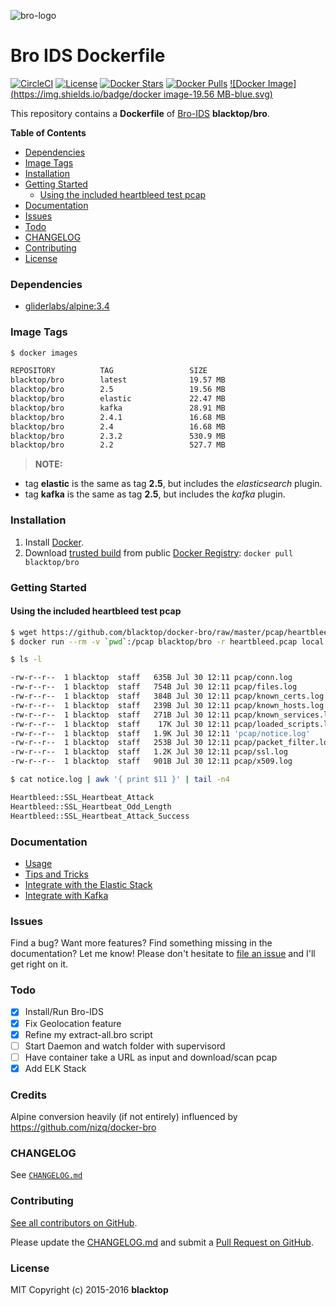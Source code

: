 ![bro-logo](https://raw.githubusercontent.com/blacktop/docker-bro/master/docs/imgs/logo.png)

Bro IDS Dockerfile
==================

[![CircleCI](https://circleci.com/gh/blacktop/docker-bro.png?style=shield)](https://circleci.com/gh/blacktop/docker-bro) [![License](http://img.shields.io/:license-mit-blue.svg)](http://doge.mit-license.org) [![Docker Stars](https://img.shields.io/docker/stars/blacktop/bro.svg)](https://hub.docker.com/r/blacktop/bro/) [![Docker Pulls](https://img.shields.io/docker/pulls/blacktop/bro.svg)](https://hub.docker.com/r/blacktop/bro/) [![Docker Image](https://img.shields.io/badge/docker image-19.56 MB-blue.svg)](https://hub.docker.com/r/blacktop/bro/)

This repository contains a **Dockerfile** of [Bro-IDS](http://www.bro.org/index.html) **blacktop/bro**.

**Table of Contents**

-	[Dependencies](#dependencies)
-	[Image Tags](#image-tags)
-	[Installation](#installation)
-	[Getting Started](#getting-started)
	-	[Using the included heartbleed test pcap](#using-the-included-heartbleed-test-pcap)
-	[Documentation](#documentation)
-	[Issues](#issues)
-	[Todo](#todo)
-	[CHANGELOG](#changelog)
-	[Contributing](#contributing)
-	[License](#license)

### Dependencies

-	[gliderlabs/alpine:3.4](https://index.docker.io/_/gliderlabs/alpine/)

### Image Tags

```bash
$ docker images

REPOSITORY          TAG                 SIZE
blacktop/bro        latest              19.57 MB
blacktop/bro        2.5                 19.56 MB
blacktop/bro        elastic             22.47 MB
blacktop/bro        kafka               28.91 MB
blacktop/bro        2.4.1               16.68 MB
blacktop/bro        2.4                 16.68 MB
blacktop/bro        2.3.2               530.9 MB
blacktop/bro        2.2                 527.7 MB
```

> **NOTE:**
 * tag **elastic** is the same as tag **2.5**, but includes the *elasticsearch* plugin.  
 * tag **kafka** is the same as tag **2.5**, but includes the *kafka* plugin.

### Installation

1.	Install [Docker](https://docs.docker.com).
2.	Download [trusted build](https://hub.docker.com/r/blacktop/bro/) from public [Docker Registry](https://hub.docker.com): `docker pull blacktop/bro`

### Getting Started

#### Using the included heartbleed test pcap

```bash
$ wget https://github.com/blacktop/docker-bro/raw/master/pcap/heartbleed.pcap
$ docker run --rm -v `pwd`:/pcap blacktop/bro -r heartbleed.pcap local "Site::local_nets += { 192.168.11.0/24 }"
```

```bash
$ ls -l

-rw-r--r--  1 blacktop  staff   635B Jul 30 12:11 pcap/conn.log
-rw-r--r--  1 blacktop  staff   754B Jul 30 12:11 pcap/files.log
-rw-r--r--  1 blacktop  staff   384B Jul 30 12:11 pcap/known_certs.log
-rw-r--r--  1 blacktop  staff   239B Jul 30 12:11 pcap/known_hosts.log
-rw-r--r--  1 blacktop  staff   271B Jul 30 12:11 pcap/known_services.log
-rw-r--r--  1 blacktop  staff    17K Jul 30 12:11 pcap/loaded_scripts.log
-rw-r--r--  1 blacktop  staff   1.9K Jul 30 12:11 'pcap/notice.log'
-rw-r--r--  1 blacktop  staff   253B Jul 30 12:11 pcap/packet_filter.log
-rw-r--r--  1 blacktop  staff   1.2K Jul 30 12:11 pcap/ssl.log
-rw-r--r--  1 blacktop  staff   901B Jul 30 12:11 pcap/x509.log
```

```bash
$ cat notice.log | awk '{ print $11 }' | tail -n4

Heartbleed::SSL_Heartbeat_Attack
Heartbleed::SSL_Heartbeat_Odd_Length
Heartbleed::SSL_Heartbeat_Attack_Success
```

### Documentation

-	[Usage](docs/usage.md)
-	[Tips and Tricks](docs/tips-and-tricks.md)
-	[Integrate with the Elastic Stack](docs/elastic.md)
-	[Integrate with Kafka](docs/kafka.md)

### Issues

Find a bug? Want more features? Find something missing in the documentation? Let me know! Please don't hesitate to [file an issue](https://github.com/blacktop/docker-bro/issues/new) and I'll get right on it.

### Todo

-	[x] Install/Run Bro-IDS
-	[x] Fix Geolocation feature
-	[x] Refine my extract-all.bro script
-	[ ] Start Daemon and watch folder with supervisord
-	[ ] Have container take a URL as input and download/scan pcap
-	[x] Add ELK Stack

### Credits

Alpine conversion heavily (if not entirely) influenced by https://github.com/nizq/docker-bro

### CHANGELOG

See [`CHANGELOG.md`](https://github.com/blacktop/docker-bro/blob/master/CHANGELOG.md)

### Contributing

[See all contributors on GitHub](https://github.com/blacktop/docker-bro/graphs/contributors).

Please update the [CHANGELOG.md](https://github.com/blacktop/docker-bro/blob/master/CHANGELOG.md) and submit a [Pull Request on GitHub](https://help.github.com/articles/using-pull-requests/).

### License

MIT Copyright (c) 2015-2016 **blacktop**
